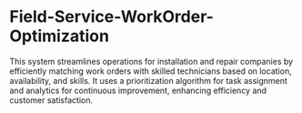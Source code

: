 # Field-Service-WorkOrder-Optimization
This system streamlines operations for installation and repair companies by efficiently matching work orders with skilled technicians based on location, availability, and skills. It uses a prioritization algorithm for task assignment and analytics for continuous improvement, enhancing efficiency and customer satisfaction.
